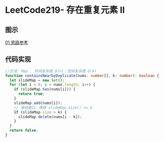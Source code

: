# LeetCode219- 存在重复元素 II

## 图示

[01 思路参考](https://leetcode.cn/problems/contains-duplicate-ii/solution/hua-jie-suan-fa-219-cun-zai-zhong-fu-yuan-su-ii-by/)

## 代码实现

```ts
//方法: Map   时间复杂度 O(n)；空间复杂度 O(k)
function containsNearbyDuplicate(nums: number[], k: number): boolean {
  let slideMap = new Set();
  for (let i = 0; i < nums.length; i++) {
    if (slideMap.has(nums[i])) {
      return true;
    }
    slideMap.add(nums[i]);
    // 滑动窗口，保持 slideMap.size() <= k
    if (slideMap.size > k) {
      slideMap.delete(nums[i - k]);
    }
  }
  return false;
}
```
